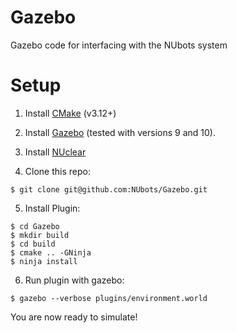 # Gazebo
Gazebo code for interfacing with the NUbots system

# Setup
  1. Install [CMake](https://cmake.org/download/) (v3.12+)
  2. Install [Gazebo](http://gazebosim.org/tutorials?cat=guided_b&tut=guided_b1) (tested with versions 9 and 10).

  3. Install [NUclear](https://github.com/fastcode/nuclear) 

  4. Clone this repo:

    $ git clone git@github.com:NUbots/Gazebo.git

  5. Install Plugin:

    $ cd Gazebo
    $ mkdir build
    $ cd build
    $ cmake .. -GNinja
    $ ninja install

  6. Run plugin with gazebo:

    $ gazebo --verbose plugins/environment.world

  You are now ready to simulate!
